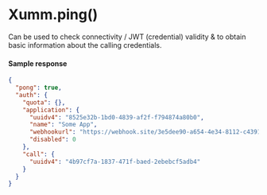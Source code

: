 # Xumm.ping()

Can be used to check connectivity / JWT (credential) validity & to obtain basic information about the calling credentials.

#### Sample response

```json
{
  "pong": true,
  "auth": {
    "quota": {},
    "application": {
      "uuidv4": "8525e32b-1bd0-4839-af2f-f794874a80b0",
      "name": "Some App",
      "webhookurl": "https://webhook.site/3e5dee90-a654-4e34-8112-c4391247a8ee",
      "disabled": 0
    },
    "call": {
      "uuidv4": "4b97cf7a-1837-471f-baed-2ebebcf5adb4"
    }
  }
}
```
